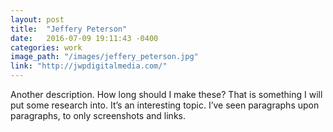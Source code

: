 ```yaml
---
layout: post
title:  "Jeffery Peterson"
date:   2016-07-09 19:11:43 -0400
categories: work
image_path: "/images/jeffery_peterson.jpg"
link: "http://jwpdigitalmedia.com/"
---
```

Another description. How long should I make these? That is something I will put some research into. It’s an interesting topic. I’ve seen paragraphs upon paragraphs, to only screenshots and links.
